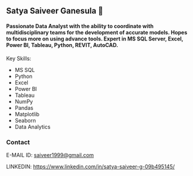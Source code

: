 ## Satya Saiveer Ganesula 👋

#### Passionate Data Analyst with the ability to coordinate with multidisciplinary teams for the development of accurate models. Hopes to focus more on using advance tools. Expert in MS SQL Server, Excel, Power BI, Tableau, Python, REVIT, AutoCAD.

Key Skills:
* MS SQL
* Python
* Excel
* Power BI
* Tableau
* NumPy
* Pandas
* Matplotlib
* Seaborn
* Data Analytics
  
### Contact
E-MAIL ID: saiveer1999@gmail.com 

LINKEDIN: 
https://www.linkedin.com/in/satya-saiveer-g-09b495145/ 


<!--
**SatyaSaiveerG/SatyaSaiveerG** is a ✨ _special_ ✨ repository because its `README.md` (this file) appears on your GitHub profile.

Here are some ideas to get you started:

- 🔭 I’m currently working on ...
- 🌱 I’m currently learning ...
- 👯 I’m looking to collaborate on ...
- 🤔 I’m looking for help with ...
- 💬 Ask me about ...
- 📫 How to reach me: ...
- 😄 Pronouns: ...
- ⚡ Fun fact: ...
-->
